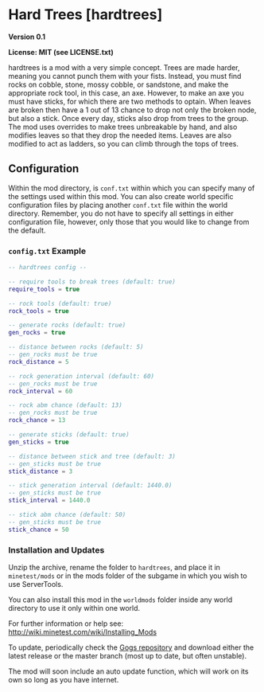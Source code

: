 Hard Trees [hardtrees]
======================
**Version 0.1**

**License: MIT (see LICENSE.txt)**

hardtrees is a mod with a very simple concept. Trees are made harder, meaning you cannot punch them with your fists. Instead, you must find rocks on cobble, stone, mossy cobble, or sandstone, and make the appropriate rock tool, in this case, an axe. However, to make an axe you must have sticks, for which there are two methods to optain. When leaves are broken then have a 1 out of 13 chance to drop not only the broken node, but also a stick. Once every day, sticks also drop from trees to the group. The mod uses overrides to make trees unbreakable by hand, and also modifies leaves so that they drop the needed items. Leaves are also modified to act as ladders, so you can climb through the tops of trees.

## Configuration
Within the mod directory, is `conf.txt` within which you can specify many of the settings used within this mod. You can also create world specific configuration files by placing another `conf.txt` file within the world directory. Remember, you do not have to specify all settings in either configuration file, however, only those that you would like to change from the default.

### `config.txt` Example
```lua
-- hardtrees config --

-- require tools to break trees (default: true)
require_tools = true

-- rock tools (default: true)
rock_tools = true

-- generate rocks (default: true)
gen_rocks = true

-- distance between rocks (default: 5)
-- gen_rocks must be true
rock_distance = 5

-- rock generation interval (default: 60)
-- gen_rocks must be true
rock_interval = 60

-- rock abm chance (default: 13)
-- gen_rocks must be true
rock_chance = 13

-- generate sticks (default: true)
gen_sticks = true

-- distance between stick and tree (default: 3)
-- gen_sticks must be true
stick_distance = 3

-- stick generation interval (default: 1440.0)
-- gen_sticks must be true
stick_interval = 1440.0

-- stick abm chance (default: 50)
-- gen_sticks must be true
stick_chance = 50
```
### Installation and Updates
Unzip the archive, rename the folder to `hardtrees`, and place it in `minetest/mods` or in the mods folder of the subgame in which you wish to use ServerTools.

You can also install this mod in the `worldmods` folder inside any world directory to use it only within one world.

For further information or help see:
http://wiki.minetest.com/wiki/Installing_Mods

To update, periodically check the [Gogs repository](http://208.69.243.45:3000/octacian/hardtrees) and download either the latest release or the master branch (most up to date, but often unstable).

The mod will soon include an auto update function, which will work on its own so long as you have internet.